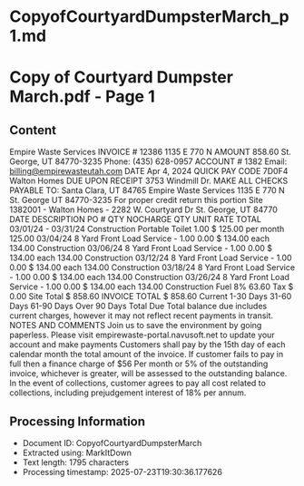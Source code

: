 # CopyofCourtyardDumpsterMarch_p1.md

<!--
chunk_id: CopyofCourtyardDumpsterMarch_p1
source: Copy of Courtyard Dumpster March.pdf
page: 1
category: other
hash: ba4420438412e9d7d2b1ad277bee86da22fe18c403718f96a82d6c7701b94229
-->

# Copy of Courtyard Dumpster March.pdf - Page 1

## Content
Empire Waste Services INVOICE # 12386
1135 E 770 N
AMOUNT 858.60
St. George, UT 84770-3235
Phone: (435) 628-0957 ACCOUNT # 1382
Email: billing@empirewasteutah.com
DATE Apr 4, 2024
QUICK PAY CODE 7D0F4
Walton Homes DUE UPON RECEIPT
3753 Windmill Dr.
MAKE ALL CHECKS PAYABLE TO:
Santa Clara, UT 84765
Empire Waste Services
1135 E 770 N
St. George UT 84770-3235
For proper credit return this portion
Site 1382001 - Walton Homes - 2282 W. Courtyard Dr St. George, UT 84770
DATE DESCRIPTION PO # QTY NOCHARGE QTY UNIT RATE TOTAL
03/01/24 - 03/31/24 Construction Portable Toilet 1.00 $ 125.00 per month 125.00
03/04/24 8 Yard Front Load Service - 1.00 0.00 $ 134.00 each 134.00
Construction
03/06/24 8 Yard Front Load Service - 1.00 0.00 $ 134.00 each 134.00
Construction
03/12/24 8 Yard Front Load Service - 1.00 0.00 $ 134.00 each 134.00
Construction
03/18/24 8 Yard Front Load Service - 1.00 0.00 $ 134.00 each 134.00
Construction
03/26/24 8 Yard Front Load Service - 1.00 0.00 $ 134.00 each 134.00
Construction
Fuel 8% 63.60
Tax $ 0.00
Site Total $ 858.60
INVOICE TOTAL $ 858.60
Current 1-30 Days 31-60 Days 61-90 Days Over 90 Days Total Due
Total balance due includes current charges, however it may not reflect recent payments in transit.
NOTES AND COMMENTS
Join us to save the environment by going paperless.
Please visit empirewaste-portal.navusoft.net to update your account and make payments
Customers shall pay by the 15th day of each calendar month the total amount of the invoice. If customer fails to pay in full then a
finance charge of $56 Per month or 5% of the outstanding invoice, whichever is greater, will be assessed to the outstanding balance.
In the event of collections, customer agrees to pay all cost related to collections, including prejudgement interest of 18% per annum.

## Processing Information
- Document ID: CopyofCourtyardDumpsterMarch
- Extracted using: MarkItDown
- Text length: 1795 characters
- Processing timestamp: 2025-07-23T19:30:36.177626